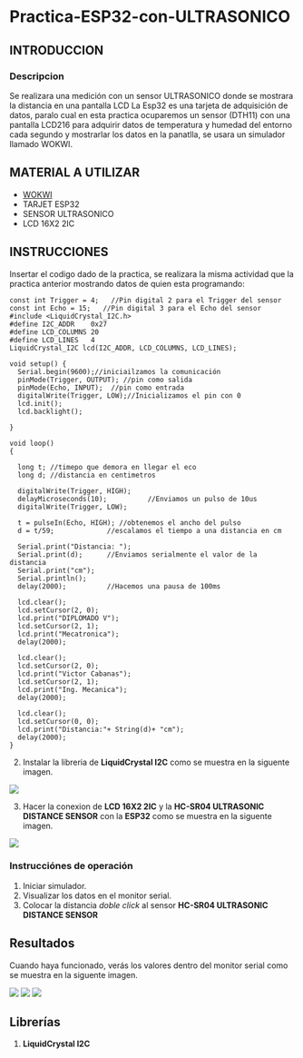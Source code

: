 # Practica-ESP32-con-ULTRASONICO
## INTRODUCCION 
### Descripcion 
Se realizara una medición con un sensor ULTRASONICO donde se mostrara la distancia en una pantalla LCD 
La Esp32 es una tarjeta de adquisición de datos, paralo cual en esta practica ocuparemos un sensor (DTH11) con una pantalla LCD216 para adquirir datos de temperatura y humedad del entorno cada segundo y mostrarlar los datos en la panatlla, se usara un simulador llamado WOKWI.
## MATERIAL A UTILIZAR
- [WOKWI](https://wokwi.com/projects/new/esp32)
- TARJET ESP32
- SENSOR ULTRASONICO
- LCD 16X2 2IC
## INSTRUCCIONES
Insertar el codigo dado de la practica, se realizara la misma actividad que la practica anterior mostrando datos de quien esta programando:


```
const int Trigger = 4;   //Pin digital 2 para el Trigger del sensor
const int Echo = 15;   //Pin digital 3 para el Echo del sensor
#include <LiquidCrystal_I2C.h>
#define I2C_ADDR    0x27
#define LCD_COLUMNS 20
#define LCD_LINES   4
LiquidCrystal_I2C lcd(I2C_ADDR, LCD_COLUMNS, LCD_LINES);

void setup() {
  Serial.begin(9600);//iniciailzamos la comunicación
  pinMode(Trigger, OUTPUT); //pin como salida
  pinMode(Echo, INPUT);  //pin como entrada
  digitalWrite(Trigger, LOW);//Inicializamos el pin con 0
  lcd.init();
  lcd.backlight();

}

void loop()
{

  long t; //timepo que demora en llegar el eco
  long d; //distancia en centimetros

  digitalWrite(Trigger, HIGH);
  delayMicroseconds(10);          //Enviamos un pulso de 10us
  digitalWrite(Trigger, LOW);
  
  t = pulseIn(Echo, HIGH); //obtenemos el ancho del pulso
  d = t/59;             //escalamos el tiempo a una distancia en cm
  
  Serial.print("Distancia: ");
  Serial.print(d);      //Enviamos serialmente el valor de la distancia
  Serial.print("cm");
  Serial.println();
  delay(2000);          //Hacemos una pausa de 100ms
  
  lcd.clear();
  lcd.setCursor(2, 0);
  lcd.print("DIPLOMADO V");
  lcd.setCursor(2, 1);
  lcd.print("Mecatronica");
  delay(2000);

  lcd.clear();
  lcd.setCursor(2, 0);
  lcd.print("Victor Cabanas");
  lcd.setCursor(2, 1);
  lcd.print("Ing. Mecanica");
  delay(2000);

  lcd.clear();
  lcd.setCursor(0, 0);
  lcd.print("Distancia:"+ String(d)+ "cm");
  delay(2000); 
}
```
2. Instalar la libreria de **LiquidCrystal I2C** como se muestra en la siguente imagen.

![](https://github.com/Victor-Cabanas-99/Pr-ctica-ESP32-con-ULTRASONICO/blob/main/ULTRASONICO%20LIBRERIA.PNG?raw=true)

3. Hacer la conexion de **LCD 16X2 2IC** y la **HC-SR04 ULTRASONIC DISTANCE SENSOR** con la **ESP32** como se muestra en la siguente imagen.

![](https://github.com/Victor-Cabanas-99/Pr-ctica-ESP32-con-ULTRASONICO/blob/main/ULTRASONICO%20CONEXCION.PNG?raw=true)

### Instrucciónes de operación

1. Iniciar simulador.
2. Visualizar los datos en el monitor serial.
3. Colocar la distancia *doble click* al sensor **HC-SR04 ULTRASONIC DISTANCE SENSOR**

## Resultados

Cuando haya funcionado, verás los valores dentro del monitor serial como se muestra en la siguente imagen.

![](https://github.com/Victor-Cabanas-99/Pr-ctica-ESP32-con-ULTRASONICO/blob/main/ULTRASONICO%20RESULTADO%201.PNG?raw=true)
![](https://raw.githubusercontent.com/Victor-Cabanas-99/Pr-ctica-ESP32-con-ULTRASONICO/99fc4e8dff26102aab4991604409f2408bbb974c/4.PNG)
![](https://github.com/Victor-Cabanas-99/Pr-ctica-ESP32-con-ULTRASONICO/blob/main/ULTRASONICO%20RESULTADO%203.PNG?raw=true)

## Librerías

1. **LiquidCrystal I2C**



